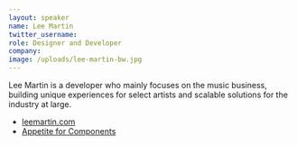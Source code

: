```yaml
---
layout: speaker
name: Lee Martin
twitter_username:
role: Designer and Developer
company:
image: /uploads/lee-martin-bw.jpg
---
```


Lee Martin is a developer who mainly focuses on the music business, building unique experiences for select artists and scalable solutions for the industry at large.

* [leemartin.com](http://www.leemartin.com/)
* [Appetite for Components](https://medium.com/@leemartin/appetite-for-components-c2da9a65132e)
